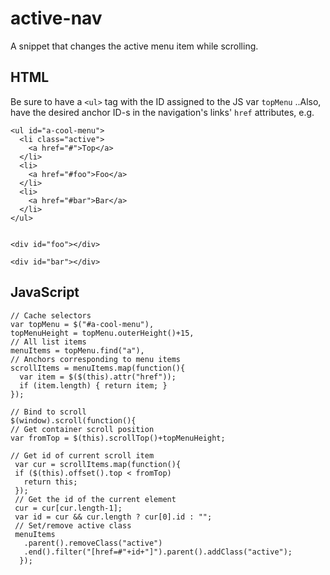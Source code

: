 # active-nav
A snippet that changes the active menu item while scrolling.

## HTML
Be sure to have a `<ul>` tag  with the ID assigned to the JS var `topMenu`
..Also, have the desired anchor ID-s in the navigation's links' `href` attributes, e.g.

    <ul id="a-cool-menu">
      <li class="active">
        <a href="#">Top</a>
      </li>
      <li>
        <a href="#foo">Foo</a>
      </li>
      <li>
        <a href="#bar">Bar</a>
      </li>
    </ul>
    
        
    <div id="foo"></div>

    <div id="bar"></div>




## JavaScript
    // Cache selectors
    var topMenu = $("#a-cool-menu"),
    topMenuHeight = topMenu.outerHeight()+15,
    // All list items
    menuItems = topMenu.find("a"),
    // Anchors corresponding to menu items
    scrollItems = menuItems.map(function(){
      var item = $($(this).attr("href"));
      if (item.length) { return item; }
    });

    // Bind to scroll
    $(window).scroll(function(){
    // Get container scroll position
    var fromTop = $(this).scrollTop()+topMenuHeight;

    // Get id of current scroll item
     var cur = scrollItems.map(function(){
     if ($(this).offset().top < fromTop)
       return this;
     });
     // Get the id of the current element
     cur = cur[cur.length-1];
     var id = cur && cur.length ? cur[0].id : "";
     // Set/remove active class
     menuItems
       .parent().removeClass("active")
       .end().filter("[href=#"+id+"]").parent().addClass("active");
      });​
